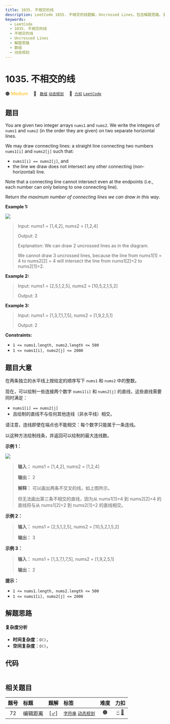 ```yaml
---
title: 1035. 不相交的线
description: LeetCode 1035. 不相交的线题解，Uncrossed Lines，包含解题思路、复杂度分析以及完整的 JavaScript 代码实现。
keywords:
  - LeetCode
  - 1035. 不相交的线
  - 不相交的线
  - Uncrossed Lines
  - 解题思路
  - 数组
  - 动态规划
---
```


# 1035. 不相交的线

🟠 <font color=#ffb800>Medium</font>&emsp; 🔖&ensp; [`数组`](/tag/array.md) [`动态规划`](/tag/dynamic-programming.md)&emsp; 🔗&ensp;[`力扣`](https://leetcode.cn/problems/uncrossed-lines) [`LeetCode`](https://leetcode.com/problems/uncrossed-lines)

## 题目

You are given two integer arrays `nums1` and `nums2`. We write the integers of
`nums1` and `nums2` (in the order they are given) on two separate horizontal
lines.

We may draw connecting lines: a straight line connecting two numbers
`nums1[i]` and `nums2[j]` such that:

  * `nums1[i] == nums2[j]`, and
  * the line we draw does not intersect any other connecting (non-horizontal) line.

Note that a connecting line cannot intersect even at the endpoints (i.e., each
number can only belong to one connecting line).

Return _the maximum number of connecting lines we can draw in this way_.



**Example 1:**

![](https://assets.leetcode.com/uploads/2019/04/26/142.png)

> Input: nums1 = [1,4,2], nums2 = [1,2,4]
> 
> Output: 2
> 
> Explanation: We can draw 2 uncrossed lines as in the diagram.
> 
> We cannot draw 3 uncrossed lines, because the line from nums1[1] = 4 to nums2[2] = 4 will intersect the line from nums1[2]=2 to nums2[1]=2.

**Example 2:**

> Input: nums1 = [2,5,1,2,5], nums2 = [10,5,2,1,5,2]
> 
> Output: 3

**Example 3:**

> Input: nums1 = [1,3,7,1,7,5], nums2 = [1,9,2,5,1]
> 
> Output: 2

**Constraints:**

  * `1 <= nums1.length, nums2.length <= 500`
  * `1 <= nums1[i], nums2[j] <= 2000`


## 题目大意

在两条独立的水平线上按给定的顺序写下 `nums1` 和 `nums2` 中的整数。

现在，可以绘制一些连接两个数字 `nums1[i]` 和 `nums2[j]` 的直线，这些直线需要同时满足：

  *  `nums1[i] == nums2[j]`
  * 且绘制的直线不与任何其他连线（非水平线）相交。

请注意，连线即使在端点也不能相交：每个数字只能属于一条连线。

以这种方法绘制线条，并返回可以绘制的最大连线数。



**示例 1：**

![](https://assets.leetcode.com/uploads/2019/04/26/142.png)

> 
> 
> 
> 
> 
> **输入：** nums1 = [1,4,2], nums2 = [1,2,4]
> 
> **输出：** 2
> 
> **解释：** 可以画出两条不交叉的线，如上图所示。 
> 
> 但无法画出第三条不相交的直线，因为从 nums1[1]=4 到 nums2[2]=4 的直线将与从 nums1[2]=2 到 nums2[1]=2 的直线相交。
> 
> 

**示例 2：**

> 
> 
> 
> 
> 
> **输入：** nums1 = [2,5,1,2,5], nums2 = [10,5,2,1,5,2]
> 
> **输出：** 3
> 
> 

**示例 3：**

> 
> 
> 
> 
> 
> **输入：** nums1 = [1,3,7,1,7,5], nums2 = [1,9,2,5,1]
> 
> **输出：** 2



**提示：**

  * `1 <= nums1.length, nums2.length <= 500`
  * `1 <= nums1[i], nums2[j] <= 2000`




## 解题思路

#### 复杂度分析

- **时间复杂度**：`O()`，
- **空间复杂度**：`O()`，

## 代码

```javascript

```

## 相关题目

<!-- prettier-ignore -->
| 题号 | 标题 | 题解 | 标签 | 难度 | 力扣 |
| :------: | :------ | :------: | :------ | :------: | :------: |
| 72 | 编辑距离 | [[✓]](/problem/0072.md) |  [`字符串`](/tag/string.md) [`动态规划`](/tag/dynamic-programming.md) | 🟠 | [🀄️](https://leetcode.cn/problems/edit-distance) [🔗](https://leetcode.com/problems/edit-distance) |
